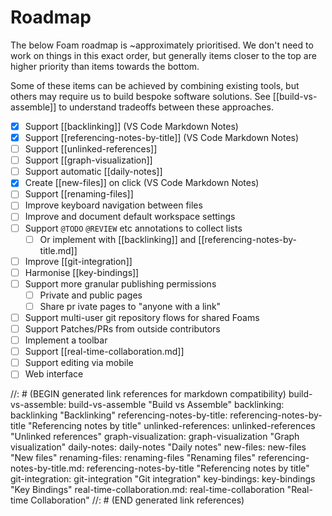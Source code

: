 # Roadmap

The below Foam roadmap is ~approximately prioritised. We don't need to work on things in this exact order, but generally items closer to the top are higher priority than items towards the bottom.

Some of these items can be achieved by combining existing tools, but others may require us to build bespoke software solutions. See [[build-vs-assemble]] to understand tradeoffs between these approaches.

- [x] Support [[backlinking]] (VS Code Markdown Notes)
- [x] Support [[referencing-notes-by-title]] (VS Code Markdown Notes)
- [ ] Support [[unlinked-references]]
- [ ] Support [[graph-visualization]]
- [ ] Support automatic [[daily-notes]]
- [x] Create [[new-files]] on click (VS Code Markdown Notes)
- [ ] Support [[renaming-files]]
- [ ] Improve keyboard navigation between files
- [ ] Improve and document default workspace settings
- [ ] Support `@TODO` `@REVIEW` etc annotations to collect lists
  - [ ] Or implement with [[backlinking]] and [[referencing-notes-by-title.md]]
- [ ] Improve [[git-integration]]
- [ ] Harmonise [[key-bindings]]
- [ ] Support more granular publishing permissions
  - [ ] Private and public pages
  - [ ] Share pr ivate pages to "anyone with a link"
- [ ] Support multi-user git repository flows for shared Foams
- [ ] Support Patches/PRs from outside contributors
- [ ] Implement a toolbar
- [ ] Support [[real-time-collaboration.md]]
- [ ] Support editing via mobile
- [ ] Web interface

//: # (BEGIN generated link references for markdown compatibility)
build-vs-assemble: build-vs-assemble "Build vs Assemble"
backlinking: backlinking "Backlinking"
referencing-notes-by-title: referencing-notes-by-title "Referencing notes by title"
unlinked-references: unlinked-references "Unlinked references"
graph-visualization: graph-visualization "Graph visualization"
daily-notes: daily-notes "Daily notes"
new-files: new-files "New files"
renaming-files: renaming-files "Renaming files"
referencing-notes-by-title.md: referencing-notes-by-title "Referencing notes by title"
git-integration: git-integration "Git integration"
key-bindings: key-bindings "Key Bindings"
real-time-collaboration.md: real-time-collaboration "Real-time Collaboration"
//: # (END generated link references)
